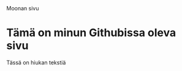 <!DOCTYPE html>
<html>
<head>
Moonan sivu
</head>
<body>

<h1>Tämä on minun Githubissa oleva sivu</h1>
<p>Tässä on hiukan tekstiä</p>

</body>
</html>

